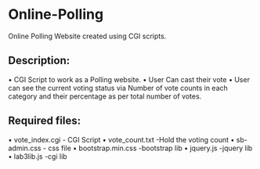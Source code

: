 # Online-Polling
Online Polling Website created using CGI scripts.


## Description:
•	CGI Script to work as a Polling website.
•	User Can cast their vote
•	User can see the current voting status via Number of vote counts in each category and their percentage as per total number of votes.

## Required files:
•	vote_index.cgi    - CGI Script
•	vote_count.txt    -Hold the voting count 
•	sb-admin.css        - css file
•	bootstrap.min.css -bootstrap lib
•	jquery.js                  -jquery lib
•	lab3lib.js                 -cgi lib
